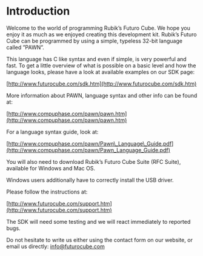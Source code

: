 # Introduction

Welcome to the world of programming Rubik’s Futuro Cube. We hope you enjoy it as much as we enjoyed creating this development kit. Rubik’s Futuro Cube can be programmed by using a simple, typeless 32-bit language called ”PAWN”.

This language has C like syntax and even if simple, is very powerful and fast. To get a little overview of what is possible on a basic level and how the language looks, please have a look at available examples on our SDK page:

[http://www.futurocube.com/sdk.htm](http://www.futurocube.com/sdk.htm)

More information about PAWN, language syntax and other info can be found at:

[http://www.compuphase.com/pawn/pawn.htm](http://www.compuphase.com/pawn/pawn.htm)

For a language syntax guide, look at:

[http://www.compuphase.com/pawn/Pawn\_Language\_Guide.pdf](http://www.compuphase.com/pawn/Pawn_Language_Guide.pdf)

You will also need to download Rubik’s Futuro Cube Suite (RFC Suite), available for Windows and Mac OS.

Windows users additionally have to correctly install the USB driver.

Please follow the instructions at:

[http://www.futurocube.com/support.htm](http://www.futurocube.com/support.htm)

The SDK will need some testing and we will react immediately to reported bugs.

Do not hesitate to write us either using the contact form on our website, or email us directly: <info@futurocube.com>

